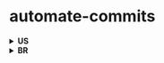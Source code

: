 # automate-commits


<details>
<summary><strong>US</strong></summary>
Automate commits with GC "message", no need for 3 commands anymore :)

```bash
# open .zshrc or bashrc
code ~/.zshrc
# go to the end of the file, add the script
# save the file
# now lets use it as a reference
source ~/.zshrc
#use GC to add ., commit and push!
# remember to pass a message with GC "message"
# usage example
GC "Please work this time"
```

If you want to change the command, just change the name of the function, remember to reload source after!

This is for branches who already have an upstream setted :)

</details>

<details> 
<summary><strong>BR</strong></summary>
Automatize commits com GC "mensagem", sem precisar de 3 comandos mais :)

bash
Copy code

```bash
# abra o .zshrc ou bashrc

code ~/.zshrc
# vá para o final do arquivo e adicione o script
# salve o arquivo
# agora vamos usar como referência
source ~/.zshrc
# use GC para adicionar ., commitar e fazer push!
# lembre-se de passar uma mensagem com GC "mensagem"
# exemplo de uso
GC "Por favor funciona dessa vez"
```

Se você quiser mudar o comando, apenas mude o nome da função e lembre-se de recarregar a origem depois!

Isso é para branches que já têm um upstream configurado :)

</details>

